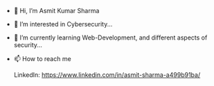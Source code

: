 - 👋 Hi, I’m Asmit Kumar Sharma
- 👀 I’m interested in Cybersecurity...
- 🌱 I’m currently learning Web-Development, and different aspects of security...
- 📫 How to reach me 
  
    LinkedIn: https://www.linkedin.com/in/asmit-sharma-a499b91ba/
  
